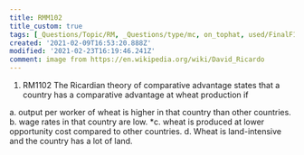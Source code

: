 ```yaml
---
title: RMM102
title_custom: true
tags: [_Questions/Topic/RM, _Questions/type/mc, on_tophat, used/FinalF19, used/M02]
created: '2021-02-09T16:53:20.888Z'
modified: '2021-02-23T16:19:46.241Z'
comment: image from https://en.wikipedia.org/wiki/David_Ricardo
---
```


1. RM1102 The Ricardian theory of comparative advantage states that a country has a comparative advantage at wheat production if

a. output per worker of wheat is higher in that country than other countries.
b. wage rates in that country are low.
*c. wheat is produced at lower opportunity cost compared to other countries.
d. Wheat is land-intensive and the country has a lot of land.
